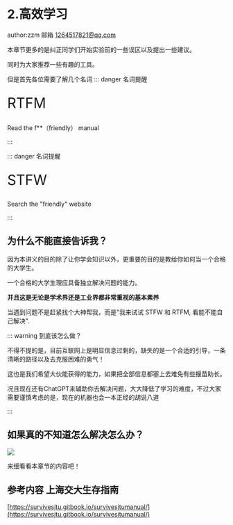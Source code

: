 # 2.高效学习

author:zzm 邮箱 1264517821@qq.com

本章节更多的是纠正同学们开始实验前的一些误区以及提出一些建议。

同时为大家推荐一些有趣的工具。

但是首先各位需要了解几个名词
::: danger 名词提醒

<div style="font-size: 2rem;line-height: 2;">RTFM</div>

Read the f**（friendly） manual

:::

::: danger 名词提醒

<div style="font-size: 2rem;line-height: 2;">STFW</div>

Search the "friendly" website

:::

## 为什么不能直接告诉我？

因为本讲义的目的除了让你学会知识以外，更重要的目的是教给你如何当一个合格的大学生。

一个合格的大学生理应具备独立解决问题的能力。

**并且这是无论是学术界还是工业界都非常重视的基本素养**

当遇到问题不是赶紧找个大神帮我，而是"我来试试 STFW 和 RTFM, 看能不能自己解决".

::: warning 到底该怎么做？

不得不提的是，目前互联网上是明显信息过剩的，缺失的是一个合适的引导，一条清晰的路径以及去克服困难的勇气！

这也是我们希望大伙能获得的能力，如果把全部信息都塞上去难免有些揠苗助长。

况且现在还有ChatGPT来辅助你去解决问题，大大降低了学习的难度，不过大家需要谨慎考虑的是，现在的机器也会一本正经的胡说八道

:::

## 如果真的不知道怎么解决怎么办？

![](https://cdn.xyxsw.site/boxcnSmy1oqFO1glYIYGRZ9NhEb.jpg)

来细看看本章节的内容吧！

## 参考内容 上海交大生存指南

[https://survivesjtu.gitbook.io/survivesjtumanual/](https://survivesjtu.gitbook.io/survivesjtumanual/)
